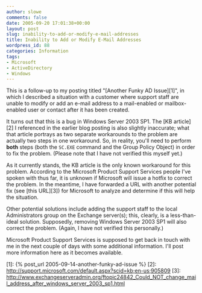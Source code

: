 ```yaml
---
author: slowe
comments: false
date: 2005-09-20 17:01:38+00:00
layout: post
slug: inability-to-add-or-modify-e-mail-addresses
title: Inability to Add or Modify E-Mail Addresses
wordpress_id: 88
categories: Information
tags:
- Microsoft
- ActiveDirectory
- Windows
---
```


This is a follow-up to my posting titled "[Another Funky AD Issue][1]", in which I described a situation with a customer where support staff are unable to modify or add an e-mail address to a mail-enabled or mailbox-enabled user or contact after it has been created.

It turns out that this is a bug in Windows Server 2003 SP1. The [KB article][2] I referenced in the earlier blog posting is also slightly inaccurate; what that article portrays as two separate workarounds to the problem are actually two steps in one workaround. So, in reality, you'll need to perform **both** steps (both the `SC.EXE` command and the Group Policy Object) in order to fix the problem. (Please note that I have not verified this myself yet.)

As it currently stands, the KB article is the only known workaround for this problem. According to the Microsoft Product Support Services people I've spoken with thus far, it is unknown if Microsoft will issue a hotfix to correct the problem. In the meantime, I have forwarded a URL with another potential fix (see [this URL][3]) for Microsoft to analyze and determine if this will help the situation.

Other potential solutions include adding the support staff to the local Administrators group on the Exchange server(s); this, clearly, is a less-than-ideal solution. Supposedly, removing Windows Server 2003 SP1 will also correct the problem. (Again, I have not verified this personally.)

Microsoft Product Support Services is supposed to get back in touch with me in the next couple of days with some additional information. I'll post more information here as it becomes available.

[1]: {% post_url 2005-09-14-another-funky-ad-issue %}
[2]: http://support.microsoft.com/default.aspx?scid=kb;en-us;905809
[3]: http://www.exchangeserveradmin.org/ftopic24842_Could_NOT_change_mail_address_after_windows_server_2003_sp1.html